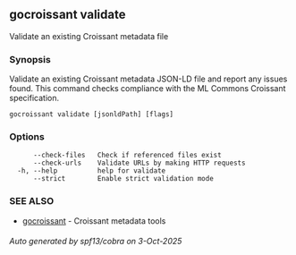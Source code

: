 ## gocroissant validate

Validate an existing Croissant metadata file

### Synopsis

Validate an existing Croissant metadata JSON-LD file and report any issues found.
		This command checks compliance with the ML Commons Croissant specification.

```
gocroissant validate [jsonldPath] [flags]
```

### Options

```
      --check-files   Check if referenced files exist
      --check-urls    Validate URLs by making HTTP requests
  -h, --help          help for validate
      --strict        Enable strict validation mode
```

### SEE ALSO

* [gocroissant](gocroissant.md)	 - Croissant metadata tools

###### Auto generated by spf13/cobra on 3-Oct-2025
